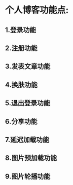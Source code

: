 # 个人博客功能点:

## 1.登录功能

## 2.注册功能

## 3.发表文章功能

## 4.换肤功能

## 5.退出登录功能

## 6.分享功能

## 7.延迟加载功能

## 8.图片预加载功能

## 9.图片轮播功能


    
    
    
